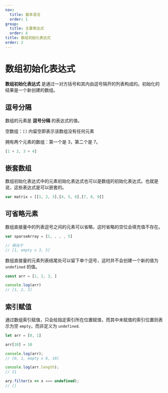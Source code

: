 ```yaml
---
nav:
  title: 基本语法
  order: 1
group:
  title: 主要表达式
  order: 4
title: 数组初始化表达式
order: 2
---
```


# 数组初始化表达式

**数组初始化表达式** 是通过一对方括号和其内由逗号隔开的列表构成的。初始化的结果是一个新创建的数组。

## 逗号分隔

数组的元素是 **逗号分隔** 的表达式的值。

空数组：`[]` 内留空即表示该数组没有任何元素

拥有两个元素的数组：第一个是 3，第二个是 7。

```js
[1 + 2, 3 + 4]
```

## 嵌套数组

数组初始化表达式中的元素初始化表达式也可以是数组的初始化表达式。也就是说，这些表达式是可以嵌套的。

```js
var matrix = [[1, 2, 3],[4, 5, 6],[7, 8, 9]]
```

## 可省略元素

数组直接量中的列表逗号之间的元素可以省略，这时省略的空位会填充值不存在。

```js
var sparseArray = [1, , , , 5]

// 相当于
// [1, empty x 3, 5]
```

数组直接量的元素列表结尾处可以留下单个逗号，这时并不会创建一个新的值为 `undefined` 的值。

```js
const arr = [1, 2, 3, ]

console.log(arr)
// [1, 2, 3]
````

## 索引赋值

通过数组索引赋值，只会给指定索引所在位置赋值，而其中未赋值的索引位置则表示为空 `empty`，而非定义为 `undefined`.

```js
let arr = [0, 1]

arr[10] = 10

console.log(arr);
// [0, 1, empty x 8, 10]

console.log(arr.length);
// 11

ary.filter(x => x === undefined);
// []
```

